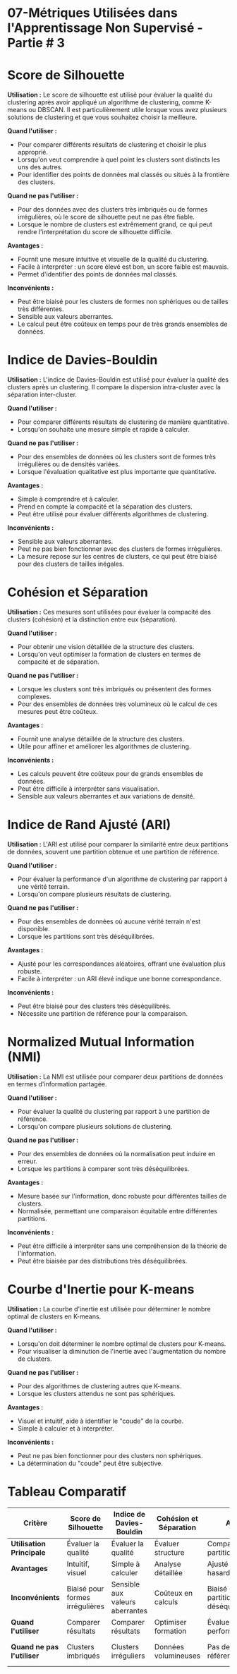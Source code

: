 # 07-Métriques Utilisées dans l'Apprentissage Non Supervisé - Partie # 3

# Score de Silhouette

**Utilisation :**
Le score de silhouette est utilisé pour évaluer la qualité du clustering après avoir appliqué un algorithme de clustering, comme K-means ou DBSCAN. Il est particulièrement utile lorsque vous avez plusieurs solutions de clustering et que vous souhaitez choisir la meilleure.

**Quand l'utiliser :**
- Pour comparer différents résultats de clustering et choisir le plus approprié.
- Lorsqu'on veut comprendre à quel point les clusters sont distincts les uns des autres.
- Pour identifier des points de données mal classés ou situés à la frontière des clusters.

**Quand ne pas l'utiliser :**
- Pour des données avec des clusters très imbriqués ou de formes irrégulières, où le score de silhouette peut ne pas être fiable.
- Lorsque le nombre de clusters est extrêmement grand, ce qui peut rendre l'interprétation du score de silhouette difficile.

**Avantages :**
- Fournit une mesure intuitive et visuelle de la qualité du clustering.
- Facile à interpréter : un score élevé est bon, un score faible est mauvais.
- Permet d'identifier des points de données mal classés.

**Inconvénients :**
- Peut être biaisé pour les clusters de formes non sphériques ou de tailles très différentes.
- Sensible aux valeurs aberrantes.
- Le calcul peut être coûteux en temps pour de très grands ensembles de données.

# Indice de Davies-Bouldin

**Utilisation :**
L'indice de Davies-Bouldin est utilisé pour évaluer la qualité des clusters après un clustering. Il compare la dispersion intra-cluster avec la séparation inter-cluster.

**Quand l'utiliser :**
- Pour comparer différents résultats de clustering de manière quantitative.
- Lorsqu'on souhaite une mesure simple et rapide à calculer.

**Quand ne pas l'utiliser :**
- Pour des ensembles de données où les clusters sont de formes très irrégulières ou de densités variées.
- Lorsque l'évaluation qualitative est plus importante que quantitative.

**Avantages :**
- Simple à comprendre et à calculer.
- Prend en compte la compacité et la séparation des clusters.
- Peut être utilisé pour évaluer différents algorithmes de clustering.

**Inconvénients :**
- Sensible aux valeurs aberrantes.
- Peut ne pas bien fonctionner avec des clusters de formes irrégulières.
- La mesure repose sur les centres de clusters, ce qui peut être biaisé pour des clusters de tailles inégales.

# Cohésion et Séparation

**Utilisation :**
Ces mesures sont utilisées pour évaluer la compacité des clusters (cohésion) et la distinction entre eux (séparation).

**Quand l'utiliser :**
- Pour obtenir une vision détaillée de la structure des clusters.
- Lorsqu'on veut optimiser la formation de clusters en termes de compacité et de séparation.

**Quand ne pas l'utiliser :**
- Lorsque les clusters sont très imbriqués ou présentent des formes complexes.
- Pour des ensembles de données très volumineux où le calcul de ces mesures peut être coûteux.

**Avantages :**
- Fournit une analyse détaillée de la structure des clusters.
- Utile pour affiner et améliorer les algorithmes de clustering.

**Inconvénients :**
- Les calculs peuvent être coûteux pour de grands ensembles de données.
- Peut être difficile à interpréter sans visualisation.
- Sensible aux valeurs aberrantes et aux variations de densité.

# Indice de Rand Ajusté (ARI)

**Utilisation :**
L'ARI est utilisé pour comparer la similarité entre deux partitions de données, souvent une partition obtenue et une partition de référence.

**Quand l'utiliser :**
- Pour évaluer la performance d'un algorithme de clustering par rapport à une vérité terrain.
- Lorsqu'on compare plusieurs résultats de clustering.

**Quand ne pas l'utiliser :**
- Pour des ensembles de données où aucune vérité terrain n'est disponible.
- Lorsque les partitions sont très déséquilibrées.

**Avantages :**
- Ajusté pour les correspondances aléatoires, offrant une évaluation plus robuste.
- Facile à interpréter : un ARI élevé indique une bonne correspondance.

**Inconvénients :**
- Peut être biaisé pour des clusters très déséquilibrés.
- Nécessite une partition de référence pour la comparaison.

# Normalized Mutual Information (NMI)

**Utilisation :**
La NMI est utilisée pour comparer deux partitions de données en termes d'information partagée.

**Quand l'utiliser :**
- Pour évaluer la qualité du clustering par rapport à une partition de référence.
- Lorsqu'on compare plusieurs solutions de clustering.

**Quand ne pas l'utiliser :**
- Pour des ensembles de données où la normalisation peut induire en erreur.
- Lorsque les partitions à comparer sont très déséquilibrées.

**Avantages :**
- Mesure basée sur l'information, donc robuste pour différentes tailles de clusters.
- Normalisée, permettant une comparaison équitable entre différentes partitions.

**Inconvénients :**
- Peut être difficile à interpréter sans une compréhension de la théorie de l'information.
- Peut être biaisée par des distributions très déséquilibrées.

# Courbe d'Inertie pour K-means

**Utilisation :**
La courbe d'inertie est utilisée pour déterminer le nombre optimal de clusters en K-means.

**Quand l'utiliser :**
- Lorsqu'on doit déterminer le nombre optimal de clusters pour K-means.
- Pour visualiser la diminution de l'inertie avec l'augmentation du nombre de clusters.

**Quand ne pas l'utiliser :**
- Pour des algorithmes de clustering autres que K-means.
- Lorsque les clusters attendus ne sont pas sphériques.

**Avantages :**
- Visuel et intuitif, aide à identifier le "coude" de la courbe.
- Simple à calculer et à interpréter.

**Inconvénients :**
- Peut ne pas bien fonctionner pour des clusters non sphériques.
- La détermination du "coude" peut être subjective.

# Tableau Comparatif

| Critère                    | Score de Silhouette | Indice de Davies-Bouldin | Cohésion et Séparation   | ARI                  | NMI                  | Courbe d'Inertie    |
|----------------------------|---------------------|--------------------------|--------------------------|----------------------|----------------------|---------------------|
| **Utilisation Principale** | Évaluer la qualité  | Évaluer la qualité       | Évaluer structure        | Comparer partitions  | Comparer partitions  | Déterminer clusters |
| **Avantages**              | Intuitif, visuel    | Simple à calculer        | Analyse détaillée        | Ajusté pour hasard   | Robuste              | Visuel et intuitif  |
| **Inconvénients**          | Biaisé pour formes irrégulières | Sensible aux valeurs aberrantes | Coûteux en calculs     | Biaisé pour partitions déséquilibrées | Difficile à interpréter | Subjectif          |
| **Quand l'utiliser**       | Comparer résultats  | Comparer résultats       | Optimiser formation      | Évaluer performance  | Évaluer qualité      | Déterminer K optimal|
| **Quand ne pas l'utiliser**| Clusters imbriqués  | Clusters irréguliers     | Données volumineuses     | Pas de référence     | Partitions déséquilibrées | Clusters non sphériques |

